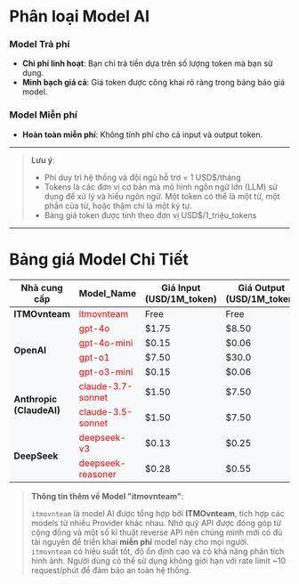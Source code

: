 # Phân loại Model AI

### Model Trả phí

- **Chi phí linh hoạt**: Bạn chỉ trả tiền dựa trên số lượng token mà bạn sử dụng.
- **Minh bạch giá cả**: Giá token được công khai rõ ràng trong bảng báo giá model.

### Model Miễn phí

- **Hoàn toàn miễn phí**: Không tính phí cho cả input và output token.

---

> **Lưu ý**:
>
> - Phí duy trì hệ thống và đội ngũ hỗ trợ = 1 USD$/tháng
> - Tokens là các đơn vị cơ bản mà mô hình ngôn ngữ lớn (LLM) sử dụng để xử lý và hiểu ngôn ngữ. Một token có thể là một từ, một phần của từ, hoặc thậm chí là một ký tự.
> - Bảng giá token được tính theo đơn vị USD$/1_triệu_tokens

---

# Bảng giá Model Chi Tiết

<table>
    <colgroup>
        <col style="width: 20%">
        <col style="width: 40%">
        <col style="width: 20%">
        <col style="width: 20%">
    </colgroup>
    <thead>
        <tr>
            <th>Nhà cung cấp</th>
            <th>Model_Name</th>
            <th>Giá Input (USD/1M_token)</th>
            <th>Giá Output (USD/1M_token)</th>
        </tr>
    </thead>
    <tbody>
        <!-- ITMOvnteam Models -->
        <tr style="background-color: #f8f9fa;">
            <td rowspan="1"><strong>ITMOvnteam</strong></td>
            <td><span style="color: red">itmovnteam</span></td>
            <td>Free</td>
            <td>Free</td>
        </tr>
        <!-- OpenAI Models -->
        <tr style="background-color: #f8f9fa;">
            <td rowspan="4"><strong>OpenAI</strong></td>
            <td><span style="color: red">gpt-4o</span></td>
            <td>$1.75</td>
            <td>$8.50</td>
        </tr>
        <tr style="background-color: #f8f9fa;">
            <td><span style="color: red">gpt-4o-mini</span></td>
            <td>$0.15</td>
            <td>$0.06</td>
        </tr>
        <tr style="background-color: #f8f9fa;">
            <td><span style="color: red">gpt-o1</span></td>
            <td>$7.50</td>
            <td>$30.0</td>
        </tr>
        <tr style="background-color: #f8f9fa;">
            <td><span style="color: red">gpt-o3-mini</span></td>
            <td>$0.15</td>
            <td>$0.06</td>
        </tr>
        <!-- Anthropic Models -->
        <tr style="background-color: #f8f9fa;">
            <td rowspan="2"><strong>Anthropic (ClaudeAI)</strong></td>
            <td><span style="color: red">claude-3.7-sonnet</span></td>
            <td>$1.50</td>
            <td>$7.50</td>
        </tr>
        <tr style="background-color: #f8f9fa;">
            <td><span style="color: red">claude-3.5-sonnet</span></td>
            <td>$1.50</td>
            <td>$7.50</td>
        </tr>
        <!-- Deepseek Models -->
        <tr style="background-color: #f8f9fa;">
            <td rowspan="2"><strong>DeepSeek</strong></td>
            <td><span style="color: red">deepseek-v3</span></td>
            <td>$0.13</td>
            <td>$0.25</td>
        </tr>
        <tr style="background-color: #f8f9fa;">
            <td><span style="color: red">deepseek-reasoner</span></td>
            <td>$0.28</td>
            <td>$0.55</td>
        </tr>
    </tbody>

</table>

> <div align="left"><strong>Thông tin thêm về Model "itmovnteam"</strong>:</div>
>
> `itmovnteam` là model AI được tổng hợp bởi **ITMOvnteam**, tích hợp các models từ nhiều Provider khác nhau. Nhờ quỹ API được đóng góp từ cộng đồng và một số kĩ thuật reverse API nên chúng mình mới có đủ tài nguyên để triển khai **miễn phí** model này cho mọi người. `itmovnteam` có hiệu suất tốt, độ ổn định cao và có khả năng phân tích hình ảnh. Người dùng có thể sử dụng không giới hạn với rate limit ~10 request/phút để đảm bảo an toàn hệ thống.
